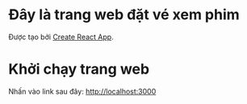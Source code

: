 # Đây là trang web đặt vé xem phim

Được tạo bởi [Create React App](https://github.com/facebook/create-react-app).


# Khởi chạy trang web
Nhấn vào link sau đây: [http://localhost:3000](http://localhost:3000) 




